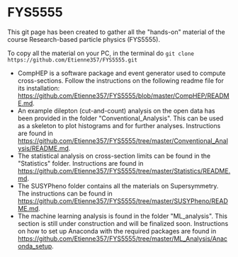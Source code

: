 # FYS5555

This git page has been created to gather all the "hands-on" material of the course Research-based particle physics (FYS5555).

To copy all the material on your PC, in the terminal do `git clone https://github.com/Etienne357/FYS5555.git`

- CompHEP is a software package and event generator used to compute cross-sections. Follow the instructions on the following readme file for its installation: https://github.com/Etienne357/FYS5555/blob/master/CompHEP/README.md.
- An example dilepton (cut-and-count) analysis on the open data has been provided in the folder "Conventional_Analysis". This can be used as a skeleton to plot histograms and for further analyses. Instructions are found in https://github.com/Etienne357/FYS5555/tree/master/Conventional_Analysis/README.md.
- The statistical analysis on cross-section limits can be found in the "Statistics" folder. Instructions are found in https://github.com/Etienne357/FYS5555/tree/master/Statistics/README.md.
- The SUSYPheno folder contains all the materials on  Supersymmetry. The instructions can be found in https://github.com/Etienne357/FYS5555/tree/master/SUSYPheno/README.md.
- The machine learning analysis is found in the folder "ML_analysis". This section is still under construction and will be finalized soon. Instructions on how to set up Anaconda with the required packages are found in https://github.com/Etienne357/FYS5555/tree/master/ML_Analysis/Anaconda_setup.